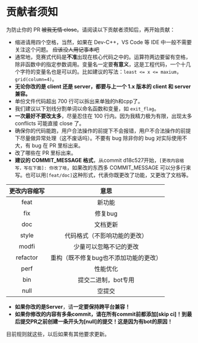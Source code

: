 # 贡献者须知

为防止你的 PR ~~被我无情 close~~。请阅读以下贡献者须知后，再开始贡献：

- 缩进请用四个空格，当然，如果在 Dev-C++，VS Code 等 IDE 中一般不需要关注这个问题。 ~~应该没人用记事本吧~~
- 通常地，竞赛式代码是**不准**出现在核心代码之中的。运算符两边要留有空格，除非函数中的指定参数调用。变量名一定要**有意义**，这是工程代码，一个十几个字符的变量名也是可以的。比如建议的写法：`least <= x <= maxium`，`grid(column=4)`。
- **无论你改的是 client 还是 server，都要与上一个 1.x 版本的 client 和 server 兼容。**
- 单份文件代码超出 700 行可以拆出来单独的h和cpp了。
- 我们建议以下划线分割单词以命名函数和变量，如 `exit_flag`。
- **一次最好不要改太多**，尽量忍住在 100 行内。因为我精力极为有限，出现太多 conflicts 可能直接 close 了。
- 确保你的代码能跑，用户合法操作的前提下不会报错，用户不合法操作的前提下尽量做异常处理（这不废话吗）。不要有 bug 除非你的 bug 对实际使用不大，有 bug 在 PR 里标出来。
- 改了哪些在 PR 里标出来。
- **建议的 COMMIT_MESSAGE 格式**，从commit d18c527开始，`[更改内容缩写，写在下面]: 你改了啥`，如果改的东西多 COMMIT_MESSAGE 可以分多行来写。也可以用`[feat/doc]`这种形式，代表你既更改了功能，又更改了文档等。

|更改内容缩写|意思|
|:--------:|:-----:|
|feat|新功能|
|fix|修复bug|
|doc|文档更新|
|style|代码格式（不影响功能的更改）|
|modfi|少量可以忽略不记的更改|
|refactor|重构（既不修复bug也不添加功能的更改）|
|perf|性能优化|
|bin|提交二进制，bot专用|
|null|空提交|
- **如果你改的是Server**，请**一定要保持跨平台兼容！**
- **如果你修改的内容有多条commit，请在所有commit前都添加[skip ci]！到最后提交PR之前创建一条开头为[null]的提交！这是因为有bot的原因！**

目前规则就这些，以后如果有其他要求更新。